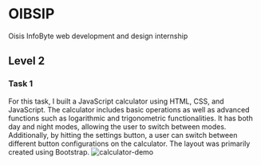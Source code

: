 # OIBSIP
Oisis InfoByte web development and design internship
## Level 2
### Task 1
For this task, I built a JavaScript calculator using HTML, CSS, and JavaScript. The calculator includes basic operations as well as advanced functions such as logarithmic and trigonometric functionalities. It has both day and night modes, allowing the user to switch between modes. Additionally, by hitting the settings button, a user can switch between different button configurations on the calculator. The layout was primarily created using Bootstrap.
![calculator-demo](C:\Users\Mikyas\Pictures\Screenshots\Screenshot(7).png)
